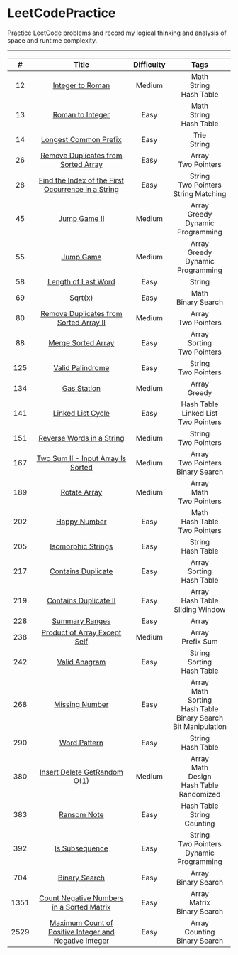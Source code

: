 # LeetCodePractice
Practice LeetCode problems and record my logical thinking and analysis of space and runtime complexity.

---

| # | Title | Difficulty | Tags |
| :---: | :---: | :---: | :---: |
| 12 | [Integer to Roman](https://github.com/ahoucbvtw/LeetCodePractice/tree/main/LeetCode%20Questions/Medium/12_Integer%20to%20Roman) | Medium | Math<br>String<br>Hash Table |
| 13 | [Roman to Integer](https://github.com/ahoucbvtw/LeetCodePractice/tree/main/LeetCode%20Questions/Easy/13_Roman%20to%20Integer) | Easy | Math<br>String<br>Hash Table |
| 14 | [Longest Common Prefix](https://github.com/ahoucbvtw/LeetCodePractice/tree/main/LeetCode%20Questions/Easy/14_Longest%20Common%20Prefix) | Easy | Trie<br>String |
| 26 | [Remove Duplicates from Sorted Array](https://github.com/ahoucbvtw/LeetCodePractice/tree/main/LeetCode%20Questions/Easy/26_Remove%20Duplicates%20from%20Sorted%20Array) | Easy | Array<br>Two Pointers |
| 28 | [Find the Index of the First Occurrence in a String](https://github.com/ahoucbvtw/LeetCodePractice/tree/main/LeetCode%20Questions/Easy/28_Find%20the%20Index%20of%20the%20First%20Occurrence%20in%20a%20String) | Easy | String<br>Two Pointers<br>String Matching |
| 45 | [Jump Game II](https://github.com/ahoucbvtw/LeetCodePractice/tree/main/LeetCode%20Questions/Medium/45_Jump%20Game%20II) | Medium | Array<br>Greedy<br>Dynamic Programming |
| 55 | [Jump Game](https://github.com/ahoucbvtw/LeetCodePractice/tree/main/LeetCode%20Questions/Medium/55_Jump%20Game) | Medium | Array<br>Greedy<br>Dynamic Programming |
| 58 | [Length of Last Word](https://github.com/ahoucbvtw/LeetCodePractice/tree/main/LeetCode%20Questions/Easy/58_Length%20of%20Last%20Word) | Easy | String |
| 69 | [Sqrt(x)](https://github.com/ahoucbvtw/LeetCodePractice/tree/main/LeetCode%20Questions/Easy/69_Sqrt(x)) | Easy | Math<br>Binary Search |
| 80 | [Remove Duplicates from Sorted Array II](https://github.com/ahoucbvtw/LeetCodePractice/tree/main/LeetCode%20Questions/Medium/80_Remove%20Duplicates%20from%20Sorted%20Array%20II) | Medium | Array<br>Two Pointers |
| 88 | [Merge Sorted Array](https://github.com/ahoucbvtw/LeetCodePractice/tree/main/LeetCode%20Questions/Easy/88_Merge%20Sorted%20Array) | Easy | Array<br>Sorting<br>Two Pointers |
| 125 | [Valid Palindrome](https://github.com/ahoucbvtw/LeetCodePractice/tree/main/LeetCode%20Questions/Easy/125_Valid%20Palindrome) | Easy | String<br>Two Pointers |
| 134 | [Gas Station](https://github.com/ahoucbvtw/LeetCodePractice/tree/main/LeetCode%20Questions/Medium/134_Gas%20Station) | Medium | Array<br>Greedy |
| 141 | [Linked List Cycle](https://github.com/ahoucbvtw/LeetCodePractice/tree/main/LeetCode%20Questions/Easy/141_Linked%20List%20Cycle) | Easy | Hash Table<br>Linked List<br>Two Pointers |
| 151 | [Reverse Words in a String](https://github.com/ahoucbvtw/LeetCodePractice/tree/main/LeetCode%20Questions/Medium/151_Reverse%20Words%20in%20a%20String) | Medium | String<br>Two Pointers |
| 167 | [Two Sum II - Input Array Is Sorted](https://github.com/ahoucbvtw/LeetCodePractice/tree/main/LeetCode%20Questions/Medium/167_Two%20Sum%20II%20-%20Input%20Array%20Is%20Sorted) | Medium | Array<br>Two Pointers<br>Binary Search |
| 189 | [Rotate Array](https://github.com/ahoucbvtw/LeetCodePractice/tree/main/LeetCode%20Questions/Medium/189_Rotate%20Array) | Medium | Array<br>Math<br>Two Pointers |
| 202 | [Happy Number](https://github.com/ahoucbvtw/LeetCodePractice/tree/main/LeetCode%20Questions/Easy/202_Happy%20Number) | Easy | Math<br>Hash Table<br>Two Pointers |
| 205 | [Isomorphic Strings](https://github.com/ahoucbvtw/LeetCodePractice/tree/main/LeetCode%20Questions/Easy/205_Isomorphic%20Strings) | Easy | String<br>Hash Table |
| 217 | [Contains Duplicate](https://github.com/ahoucbvtw/LeetCodePractice/tree/main/LeetCode%20Questions/Easy/217_Contains%20Duplicate) | Easy | Array<br>Sorting<br>Hash Table |
| 219 | [Contains Duplicate II](https://github.com/ahoucbvtw/LeetCodePractice/tree/main/LeetCode%20Questions/Easy/219_Contains%20Duplicate%20II) | Easy | Array<br>Hash Table<br>Sliding Window |
| 228 | [Summary Ranges](https://github.com/ahoucbvtw/LeetCodePractice/tree/main/LeetCode%20Questions/Easy/228_Summary%20Ranges) | Easy | Array |
| 238 | [Product of Array Except Self](https://github.com/ahoucbvtw/LeetCodePractice/tree/main/LeetCode%20Questions/Medium/238_Product%20of%20Array%20Except%20Self) | Medium | Array<br>Prefix Sum |
| 242 | [Valid Anagram](https://github.com/ahoucbvtw/LeetCodePractice/tree/main/LeetCode%20Questions/Easy/242_Valid%20Anagram) | Easy | String<br>Sorting<br>Hash Table |
| 268 | [Missing Number](https://github.com/ahoucbvtw/LeetCodePractice/tree/main/LeetCode%20Questions/Easy/268_Missing%20Number) | Easy | Array<br>Math<br>Sorting<br>Hash Table<br>Binary Search<br>Bit Manipulation |
| 290 | [Word Pattern](https://github.com/ahoucbvtw/LeetCodePractice/tree/main/LeetCode%20Questions/Easy/290_Word%20Pattern) | Easy | String<br>Hash Table |
| 380 | [Insert Delete GetRandom O(1)](https://github.com/ahoucbvtw/LeetCodePractice/tree/main/LeetCode%20Questions/Medium/380_Insert%20Delete%20GetRandom%20O(1)) | Medium | Array<br>Math<br>Design<br>Hash Table<br>Randomized |
| 383 | [Ransom Note](https://github.com/ahoucbvtw/LeetCodePractice/tree/main/LeetCode%20Questions/Easy/383_Ransom%20Note) | Easy | Hash Table<br>String<br>Counting |
| 392 | [Is Subsequence](https://github.com/ahoucbvtw/LeetCodePractice/tree/main/LeetCode%20Questions/Easy/392_Is%20Subsequence) | Easy | String<br>Two Pointers<br>Dynamic Programming |
| 704 | [Binary Search](https://github.com/ahoucbvtw/LeetCodePractice/tree/main/LeetCode%20Questions/Easy/704_Binary%20Search) | Easy | Array<br>Binary Search |
| 1351 | [Count Negative Numbers in a Sorted Matrix](https://github.com/ahoucbvtw/LeetCodePractice/tree/main/LeetCode%20Questions/Easy/1351_Count%20Negative%20Numbers%20in%20a%20Sorted%20Matrix) | Easy | Array<br>Matrix<br>Binary Search |
| 2529 | [Maximum Count of Positive Integer and Negative Integer](https://github.com/ahoucbvtw/LeetCodePractice/tree/main/LeetCode%20Questions/Easy/2529_Maximum%20Count%20of%20Positive%20Integer%20and%20Negative%20Integer) | Easy | Array<br>Counting<br>Binary Search |
